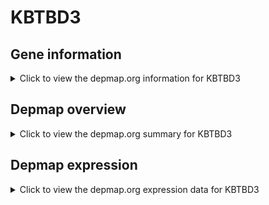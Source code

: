 <h1>KBTBD3</h1>

<h2>Gene information</h2>
<details>
  <summary>Click to view the depmap.org information for KBTBD3</summary>
  <iframe src="https://depmap.org/portal/gene/KBTBD3?tab=about" style="border:none;width:100%;height:800px"></iframe>
</details>

<h2>Depmap overview</h2>
<details>
  <summary>Click to view the depmap.org summary for KBTBD3</summary>
  <iframe src="https://depmap.org/portal/gene/KBTBD3?tab=overview" style="border:none;width:100%;height:800px"></iframe>
</details>

<h2>Depmap expression</h2>
<details>
  <summary>Click to view the depmap.org expression data for KBTBD3</summary>
  <iframe src="https://depmap.org/portal/gene/KBTBD3?tab=characterization" style="border:none;width:100%;height:800px"></iframe>
</details>


<!--
<h2>Reactome Pathway diagram</h2>
<details>
  <summary>Click to view Reactome pathway for KBTBD3</summary>
  PNAME
</details>
-->


